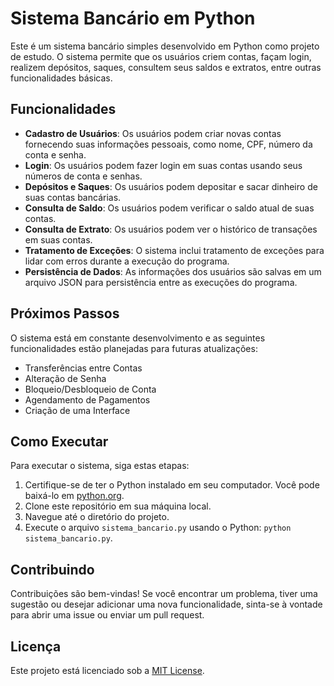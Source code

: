 # Sistema Bancário em Python

Este é um sistema bancário simples desenvolvido em Python como projeto de estudo. O sistema permite que os usuários criem contas, façam login, realizem depósitos, saques, consultem seus saldos e extratos, entre outras funcionalidades básicas.

## Funcionalidades

- **Cadastro de Usuários**: Os usuários podem criar novas contas fornecendo suas informações pessoais, como nome, CPF, número da conta e senha.
- **Login**: Os usuários podem fazer login em suas contas usando seus números de conta e senhas.
- **Depósitos e Saques**: Os usuários podem depositar e sacar dinheiro de suas contas bancárias.
- **Consulta de Saldo**: Os usuários podem verificar o saldo atual de suas contas.
- **Consulta de Extrato**: Os usuários podem ver o histórico de transações em suas contas.
- **Tratamento de Exceções**: O sistema inclui tratamento de exceções para lidar com erros durante a execução do programa.
- **Persistência de Dados**: As informações dos usuários são salvas em um arquivo JSON para persistência entre as execuções do programa.

## Próximos Passos

O sistema está em constante desenvolvimento e as seguintes funcionalidades estão planejadas para futuras atualizações:

- Transferências entre Contas
- Alteração de Senha
- Bloqueio/Desbloqueio de Conta
- Agendamento de Pagamentos
- Criação de uma Interface

## Como Executar

Para executar o sistema, siga estas etapas:

1. Certifique-se de ter o Python instalado em seu computador. Você pode baixá-lo em [python.org](https://www.python.org/).
2. Clone este repositório em sua máquina local.
3. Navegue até o diretório do projeto.
4. Execute o arquivo `sistema_bancario.py` usando o Python: `python sistema_bancario.py`.

## Contribuindo

Contribuições são bem-vindas! Se você encontrar um problema, tiver uma sugestão ou desejar adicionar uma nova funcionalidade, sinta-se à vontade para abrir uma issue ou enviar um pull request.

## Licença

Este projeto está licenciado sob a [MIT License](LICENSE).
